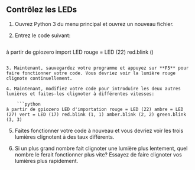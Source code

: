 ## Contrôlez les LEDs

1. Ouvrez Python 3 du menu principal et ouvrez un nouveau fichier.

2. Entrez le code suivant:
    
    ```python
à partir de gpiozero import LED rouge = LED (22) red.blink ()
```

3. Maintenant, sauvegardez votre programme et appuyez sur **F5** pour faire fonctionner votre code. Vous devriez voir la lumière rouge clignote continuellement.

4. Maintenant, modifiez votre code pour introduire les deux autres lumières et faites-les clignoter à différentes vitesses:
    
    ```python
à partir de gpiozero LED d'importation rouge = LED (22) ambre = LED (27) vert = LED (17) red.blink (1, 1) amber.blink (2, 2) green.blink (3, 3)
```

5. Faites fonctionner votre code à nouveau et vous devriez voir les trois lumières clignotent à des taux différents.

6. Si un plus grand nombre fait clignoter une lumière plus lentement, quel nombre le ferait fonctionner plus vite? Essayez de faire clignoter vos lumières plus rapidement.